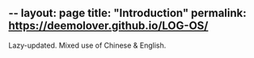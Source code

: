 --
layout: page
title: "Introduction"
permalink: https://deemolover.github.io/LOG-OS/
--
Lazy-updated.
Mixed use of Chinese & English.